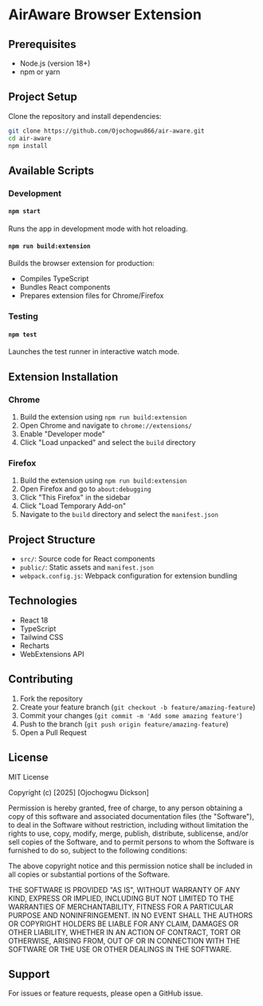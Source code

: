 # AirAware Browser Extension

## Prerequisites

- Node.js (version 18+)
- npm or yarn

## Project Setup

Clone the repository and install dependencies:

```bash
git clone https://github.com/Ojochogwu866/air-aware.git
cd air-aware
npm install
```

## Available Scripts

### Development

#### `npm start`
Runs the app in development mode with hot reloading.

#### `npm run build:extension`
Builds the browser extension for production:
- Compiles TypeScript
- Bundles React components
- Prepares extension files for Chrome/Firefox

### Testing

#### `npm test`
Launches the test runner in interactive watch mode.

## Extension Installation

### Chrome
1. Build the extension using `npm run build:extension`
2. Open Chrome and navigate to `chrome://extensions/`
3. Enable "Developer mode"
4. Click "Load unpacked" and select the `build` directory

### Firefox
1. Build the extension using `npm run build:extension`
2. Open Firefox and go to `about:debugging`
3. Click "This Firefox" in the sidebar
4. Click "Load Temporary Add-on"
5. Navigate to the `build` directory and select the `manifest.json`

## Project Structure

- `src/`: Source code for React components
- `public/`: Static assets and `manifest.json`
- `webpack.config.js`: Webpack configuration for extension bundling

## Technologies

- React 18
- TypeScript
- Tailwind CSS
- Recharts
- WebExtensions API

## Contributing

1. Fork the repository
2. Create your feature branch (`git checkout -b feature/amazing-feature`)
3. Commit your changes (`git commit -m 'Add some amazing feature'`)
4. Push to the branch (`git push origin feature/amazing-feature`)
5. Open a Pull Request

## License

MIT License

Copyright (c) [2025] [Ojochogwu Dickson]

Permission is hereby granted, free of charge, to any person obtaining a copy
of this software and associated documentation files (the "Software"), to deal
in the Software without restriction, including without limitation the rights
to use, copy, modify, merge, publish, distribute, sublicense, and/or sell
copies of the Software, and to permit persons to whom the Software is
furnished to do so, subject to the following conditions:

The above copyright notice and this permission notice shall be included in all
copies or substantial portions of the Software.

THE SOFTWARE IS PROVIDED "AS IS", WITHOUT WARRANTY OF ANY KIND, EXPRESS OR
IMPLIED, INCLUDING BUT NOT LIMITED TO THE WARRANTIES OF MERCHANTABILITY,
FITNESS FOR A PARTICULAR PURPOSE AND NONINFRINGEMENT. IN NO EVENT SHALL THE
AUTHORS OR COPYRIGHT HOLDERS BE LIABLE FOR ANY CLAIM, DAMAGES OR OTHER
LIABILITY, WHETHER IN AN ACTION OF CONTRACT, TORT OR OTHERWISE, ARISING FROM,
OUT OF OR IN CONNECTION WITH THE SOFTWARE OR THE USE OR OTHER DEALINGS IN THE
SOFTWARE.

## Support

For issues or feature requests, please open a GitHub issue.